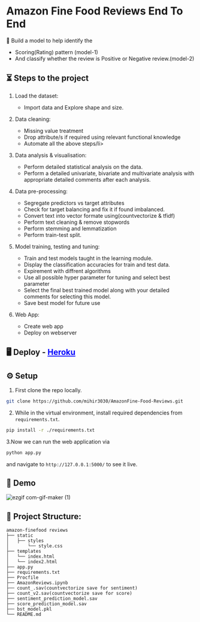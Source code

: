 # Amazon Fine Food Reviews End To End

📝 Build a model to help identify the
- Scoring(Rating) pattern (model-1)
- And classify whether the review is Positive or Negative review.(model-2)



## ⏳ Steps to the project
1. Load the dataset:
    <ul>
    <li>Import data and Explore shape and size.</li>
    </ul>

2. Data cleaning:
    <ul>
    <li>Missing value treatment</li>
    <li>Drop attribute/s if required using relevant functional knowledge</li>
    <li>Automate all the above steps/li>
    </ul>

3. Data analysis & visualisation:
    <ul>
    <li>Perform detailed statistical analysis on the data.</li>
    <li>Perform a detailed univariate, bivariate and multivariate analysis with appropriate detailed comments after each analysis.</li>
    </ul>
 
4. Data pre-processing:
    <ul>
    <li>Segregate predictors vs target attributes</li>
    <li>Check for target balancing and fix it if found imbalanced.</li>
    <li>Convert text into vector formate using(countvectorize & tfidf)</li>
    <li>Perform text cleaning & remove stopwords</li>
    <li>Perform stemming and lemmatization</li>
    <li>Perform train-test split.</li>
    </ul>
    
5. Model training, testing and tuning:
    <ul>
    <li>Train and test models taught in the learning module.</li>
    <li>Display the classification accuracies for train and test data.</li>
    <li>Expirement with diffrent algorithms</li>
    <li>Use all possible hyper parameter for tuning and select best parameter</li>
    <li>Select the final best trained model along with your detailed comments for selecting this model.</li>
    <li>Save best model for future use</li>
    </ul>

6. Web App:
    <ul>
    <li>Create web app</li>
    <li>Deploy on webserver</li>
    </ul>
 ## :desktop_computer: Deploy - <a href = "https://amazon-finefood-review.herokuapp.com/" target="/blank" style="color:blue;">Heroku</a>
 ## :gear: Setup
 1. First clone the repo locally.
 ```bash
 git clone https://github.com/mihir3030/AmazonFine-Food-Reviews.git
 ```
 
 2. While in the virtual environment, install required dependencies from `requirements.txt`.
 ```bash
 pip install -r ./requirements.txt
 ```
 3.Now we can run the web application via
 ```bash
python app.py
```
and navigate to `http://127.0.0.1:5000/` to see it live.

## 🎯 Demo
![ezgif com-gif-maker (1)](https://user-images.githubusercontent.com/45241759/130909376-7e5bf799-8a41-4ae9-b655-2e62b2bcf797.gif)

## :book: Project Structure:
~~~ 
amazon-finefood reviews
├── static
│   ├── styles
│       └── style.css
├── templates
│   └── index.html
│   └── index2.html
├── app.py
├── requirements.txt
├── Procfile
├── AmazonReviews.ipynb
├── count_.sav(countvectorize save for sentiment)
├── count_v2.sav(countvectorize save for score)
├── sentiment_prediction_model.sav
├── score_prediction_model.sav
├── bst_model.pkl
└── README.md
~~~


<!-- ## Contributors <img src="https://raw.githubusercontent.com/TheDudeThatCode/TheDudeThatCode/master/Assets/Developer.gif" width=35 height=25>
- Mihir Dholakiya<br><br>
      <a href="https://www.linkedin.com/in/mihir-dholakia-362171162/" target="/blank"><img src="https://user-images.githubusercontent.com/45241759/130904923-143e3e99-02e3-47b5-935a-86fb1eb1476e.png" width=25, height=25></a>
   
 -->
